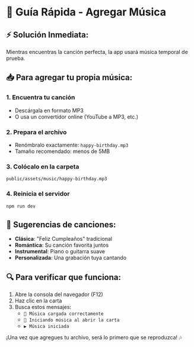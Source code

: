 # 🎵 Guía Rápida - Agregar Música

## ⚡ Solución Inmediata:

Mientras encuentras la canción perfecta, la app usará música temporal de prueba.

## 📥 Para agregar tu propia música:

### 1. **Encuentra tu canción**
- Descárgala en formato MP3
- O usa un convertidor online (YouTube a MP3, etc.)

### 2. **Prepara el archivo**
- Renómbralo exactamente: `happy-birthday.mp3`
- Tamaño recomendado: menos de 5MB

### 3. **Colócalo en la carpeta**
```
public/assets/music/happy-birthday.mp3
```

### 4. **Reinicia el servidor**
```bash
npm run dev
```

## 🎤 Sugerencias de canciones:

- **Clásica**: "Feliz Cumpleaños" tradicional
- **Romántica**: Su canción favorita juntos
- **Instrumental**: Piano o guitarra suave
- **Personalizada**: Una grabación tuya cantando

## 🔍 Para verificar que funciona:

1. Abre la consola del navegador (F12)
2. Haz clic en la carta
3. Busca estos mensajes:
   - `🎵 Música cargada correctamente`
   - `🎵 Iniciando música al abrir la carta`
   - `▶️ Música iniciada`

¡Una vez que agregues tu archivo, será lo primero que se reproduzca! 🎶
